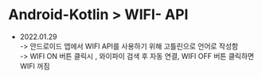 # Android-Kotlin > WIFI- API  

* 2022.01.29   
-> 안드로이드 앱에서 WIFI API를 사용하기 위해 고틀린으로 언어로 작성함   
-> WIFI ON 버튼 클릭시 , 와이파이 검색 후 자동 연결, WIFI OFF 버튼 클릭하면 WIFI 꺼짐  